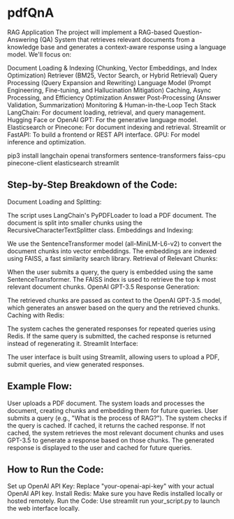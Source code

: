# pdfQnA
RAG Application 
The project will implement a RAG-based Question-Answering (QA) System that retrieves relevant documents from a knowledge base and generates a context-aware response using a language model. We'll focus on:

Document Loading & Indexing (Chunking, Vector Embeddings, and Index Optimization)
Retriever (BM25, Vector Search, or Hybrid Retrieval)
Query Processing (Query Expansion and Rewriting)
Language Model (Prompt Engineering, Fine-tuning, and Hallucination Mitigation)
Caching, Async Processing, and Efficiency Optimization
Answer Post-Processing (Answer Validation, Summarization)
Monitoring & Human-in-the-Loop
Tech Stack
LangChain: For document loading, retrieval, and query management.
Hugging Face or OpenAI GPT: For the generative language model.
Elasticsearch or Pinecone: For document indexing and retrieval.
Streamlit or FastAPI: To build a frontend or REST API interface.
GPU: For model inference and optimization.

pip3 install langchain openai transformers sentence-transformers faiss-cpu pinecone-client elasticsearch streamlit

## Step-by-Step Breakdown of the Code:
Document Loading and Splitting:

The script uses LangChain's PyPDFLoader to load a PDF document.
The document is split into smaller chunks using the RecursiveCharacterTextSplitter class.
Embeddings and Indexing:

We use the SentenceTransformer model (all-MiniLM-L6-v2) to convert the document chunks into vector embeddings.
The embeddings are indexed using FAISS, a fast similarity search library.
Retrieval of Relevant Chunks:

When the user submits a query, the query is embedded using the same SentenceTransformer.
The FAISS index is used to retrieve the top k most relevant document chunks.
OpenAI GPT-3.5 Response Generation:

The retrieved chunks are passed as context to the OpenAI GPT-3.5 model, which generates an answer based on the query and the retrieved chunks.
Caching with Redis:

The system caches the generated responses for repeated queries using Redis.
If the same query is submitted, the cached response is returned instead of regenerating it.
Streamlit Interface:

The user interface is built using Streamlit, allowing users to upload a PDF, submit queries, and view generated responses.

## Example Flow:
User uploads a PDF document.
The system loads and processes the document, creating chunks and embedding them for future queries.
User submits a query (e.g., "What is the process of RAG?").
The system checks if the query is cached. If cached, it returns the cached response.
If not cached, the system retrieves the most relevant document chunks and uses GPT-3.5 to generate a response based on those chunks.
The generated response is displayed to the user and cached for future queries.

## How to Run the Code:
Set up OpenAI API Key: Replace "your-openai-api-key" with your actual OpenAI API key.
Install Redis: Make sure you have Redis installed locally or hosted remotely.
Run the Code: Use streamlit run your_script.py to launch the web interface locally.
